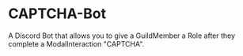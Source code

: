 # CAPTCHA-Bot
A Discord Bot that allows you to give a GuildMember a Role after they complete a ModalInteraction "CAPTCHA".
